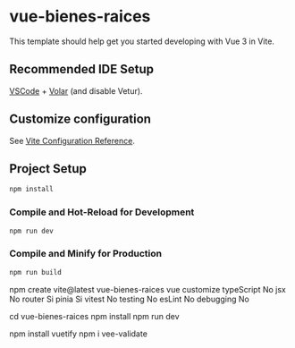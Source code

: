 # vue-bienes-raices

This template should help get you started developing with Vue 3 in Vite.

## Recommended IDE Setup

[VSCode](https://code.visualstudio.com/) + [Volar](https://marketplace.visualstudio.com/items?itemName=Vue.volar) (and disable Vetur).

## Customize configuration

See [Vite Configuration Reference](https://vitejs.dev/config/).

## Project Setup

```sh
npm install
```

### Compile and Hot-Reload for Development

```sh
npm run dev
```

### Compile and Minify for Production

```sh
npm run build
```
npm create vite@latest
vue-bienes-raices
vue
customize
typeScript No
jsx No
router Si
pinia Si
vitest No
testing No
esLint No 
debugging No

cd vue-bienes-raices
npm install
npm run dev

npm install vuetify
npm i vee-validate